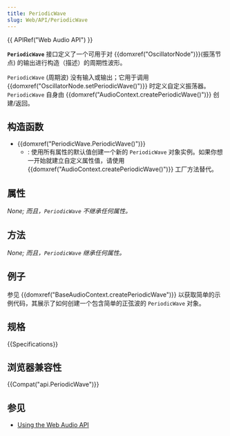 ```yaml
---
title: PeriodicWave
slug: Web/API/PeriodicWave
---
```

{{ APIRef("Web Audio API") }}

**`PeriodicWave`** 接口定义了一个可用于对 {{domxref("OscillatorNode")}}(振荡节点) 的输出进行构造（描述）的周期性波形。

`PeriodicWave` (周期波) 没有输入或输出；它用于调用 {{domxref("OscillatorNode.setPeriodicWave()")}} 时定义自定义振荡器。 `PeriodicWave` 自身由 {{domxref("AudioContext.createPeriodicWave()")}} 创建/返回。

## 构造函数

- {{domxref("PeriodicWave.PeriodicWave()")}}
  - : 使用所有属性的默认值创建一个新的 `PeriodicWave` 对象实例。如果你想一开始就建立自定义属性值，请使用 {{domxref("AudioContext.createPeriodicWave()")}} 工厂方法替代。

## 属性

_None; 而且，`PeriodicWave` 不继承任何属性。_

## 方法

_None; 而且，`PeriodicWave` 继承任何属性。_

## 例子

参见 {{domxref("BaseAudioContext.createPeriodicWave")}} 以获取简单的示例代码，其展示了如何创建一个包含简单的正弦波的 `PeriodicWave` 对象。

## 规格

{{Specifications}}

## 浏览器兼容性

{{Compat("api.PeriodicWave")}}

## 参见

- [Using the Web Audio API](/en-US/docs/Web_Audio_API/Using_Web_Audio_API)
